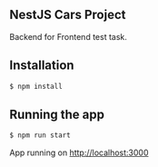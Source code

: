 ## NestJS Cars Project

Backend for Frontend test task.

## Installation

```bash
$ npm install
```

## Running the app

```bash
$ npm run start
```

App running on [http://localhost:3000](http://localhost:3000)